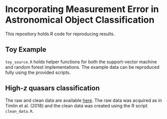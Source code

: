 # Incorporating Measurement Error in Astronomical Object Classification

This repository holds R code for reproducing results.

## Toy Example

``toy_source.R`` holds helper functions for both the support-vector machine and random forest implementations. The example data can be reproduced fully using the provided scripts.

## High-_z_ quasars classification

The raw and clean data are available [here](https://pennstateoffice365-my.sharepoint.com/:f:/g/personal/sxs1825_psu_edu/EtVh-D0b08ZFqSRymu-c8BoBAdaI-3Fe3z0WOFCZXGmmFw?e=Hch52W). The raw data was acquired as in Timlin et al. (2018) and the clean data was created using the R script ``clean_data.R``.
